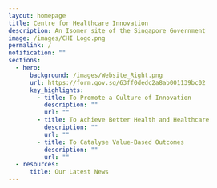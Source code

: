 ```yaml
---
layout: homepage
title: Centre for Healthcare Innovation
description: An Isomer site of the Singapore Government
image: /images/CHI Logo.png
permalink: /
notification: ""
sections:
  - hero:
      background: /images/Website_Right.png
      url: https://form.gov.sg/63ff0dedc2a8ab001139bc02
      key_highlights:
        - title: To Promote a Culture of Innovation
          description: ""
          url: ""
        - title: To Achieve Better Health and Healthcare
          description: ""
          url: ""
        - title: To Catalyse Value-Based Outcomes
          description: ""
          url: ""
  - resources:
      title: Our Latest News
---
```


